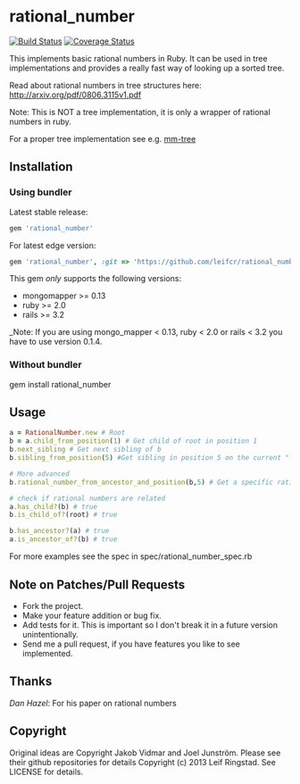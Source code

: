 # rational_number
[![Build Status](https://travis-ci.org/leifcr/rational_number.png?branch=devel)](https://travis-ci.org/leifcr/rational_number) [![Coverage Status](https://coveralls.io/repos/leifcr/rational_number/badge.png?branch=master)](https://coveralls.io/r/leifcr/rational_number?branch=master)

This implements basic rational numbers in Ruby. It can be used in tree implementations and provides a really fast way of looking up a sorted tree.

Read about rational numbers in tree structures here: http://arxiv.org/pdf/0806.3115v1.pdf

Note: This is NOT a tree implementation, it is only a wrapper of rational numbers in ruby.

For a proper tree implementation see e.g. [mm-tree](https://github.com/leifcr/mm-tree)

## Installation

### Using bundler

Latest stable release:

```ruby
gem 'rational_number'
```

For latest edge version:

```ruby
gem 'rational_number', :git => 'https://github.com/leifcr/rational_number.git'
```

This gem *only* supports the following versions:

   * mongomapper >= 0.13
   * ruby >= 2.0
   * rails >= 3.2

_Note: If you are using mongo\_mapper < 0.13, ruby < 2.0 or rails < 3.2 you have to use version 0.1.4.

### Without bundler

gem install rational_number

## Usage

```ruby
a = RationalNumber.new # Root
b = a.child_from_position(1) # Get child of root in position 1
b.next_sibling # Get next sibling of b
b.sibling_from_position(5) #Get sibling in position 5 on the current "level"

# More advanced
b.rational_number_from_ancestor_and_position(b,5) # Get a specific rational number from a given ancestor and position

# check if rational numbers are related
a.has_child?(b) # true
b.is_child_of?(root) # true

b.has_ancestor?(a) # true
a.is_ancestor_of?(b) # true
```

For more examples see the spec in spec/rational\_number\_spec.rb

## Note on Patches/Pull Requests

* Fork the project.
* Make your feature addition or bug fix.
* Add tests for it. This is important so I don't break it in a future version unintentionally.
* Send me a pull request, if you have features you like to see implemented.

## Thanks

_Dan Hazel_: For his paper on rational numbers

## Copyright

Original ideas are Copyright Jakob Vidmar and Joel Junström. Please see their github repositories for details
Copyright (c) 2013 Leif Ringstad.
See LICENSE for details.
